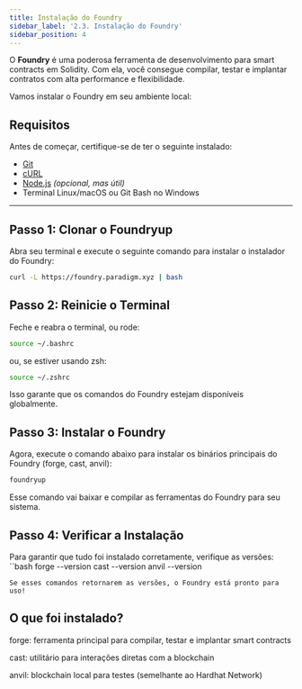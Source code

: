 ```yaml
---
title: Instalação do Foundry
sidebar_label: '2.3. Instalação do Foundry'
sidebar_position: 4
---
```


O **Foundry** é uma poderosa ferramenta de desenvolvimento para smart contracts em Solidity. Com ela, você consegue compilar, testar e implantar contratos com alta performance e flexibilidade.

Vamos instalar o Foundry em seu ambiente local:

## Requisitos

Antes de começar, certifique-se de ter o seguinte instalado:

- [Git](https://git-scm.com/downloads)  
- [cURL](https://curl.se/download.html)  
- [Node.js](https://nodejs.org/) *(opcional, mas útil)*  
- Terminal Linux/macOS ou Git Bash no Windows

---

## Passo 1: Clonar o Foundryup

Abra seu terminal e execute o seguinte comando para instalar o instalador do Foundry:

```bash
curl -L https://foundry.paradigm.xyz | bash
```

## Passo 2: Reinicie o Terminal
Feche e reabra o terminal, ou rode:

```bash
source ~/.bashrc
```
ou, se estiver usando zsh:
```bash
source ~/.zshrc
```
Isso garante que os comandos do Foundry estejam disponíveis globalmente.

## Passo 3: Instalar o Foundry
Agora, execute o comando abaixo para instalar os binários principais do Foundry (forge, cast, anvil):
```bash
foundryup
```
Esse comando vai baixar e compilar as ferramentas do Foundry para seu sistema.

##  Passo 4: Verificar a Instalação
Para garantir que tudo foi instalado corretamente, verifique as versões:
``bash
forge --version
cast --version
anvil --version
```
Se esses comandos retornarem as versões, o Foundry está pronto para uso!
```

## O que foi instalado?
forge: ferramenta principal para compilar, testar e implantar smart contracts

cast: utilitário para interações diretas com a blockchain

anvil: blockchain local para testes (semelhante ao Hardhat Network)

